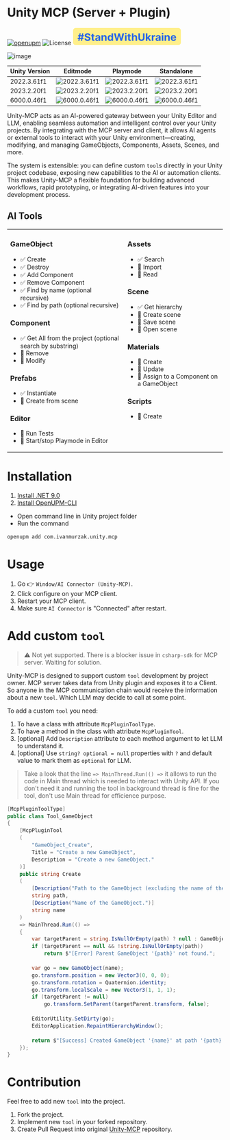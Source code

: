 # Unity MCP (Server + Plugin)

[![openupm](https://img.shields.io/npm/v/com.ivanmurzak.unity.mcp?label=openupm&registry_uri=https://package.openupm.com)](https://openupm.com/packages/com.ivanmurzak.unity.mcp/) ![License](https://img.shields.io/github/license/IvanMurzak/Unity-MCP) [![Stand With Ukraine](https://raw.githubusercontent.com/vshymanskyy/StandWithUkraine/main/badges/StandWithUkraine.svg)](https://stand-with-ukraine.pp.ua)

![image](https://github.com/user-attachments/assets/8f595879-a578-421a-a06d-8c194af874f7)


| Unity Version | Editmode | Playmode | Standalone |
|---------------|----------|----------|------------|
| 2022.3.61f1   | ![2022.3.61f1](https://img.shields.io/github/actions/workflow/status/IvanMurzak/Unity-MCP/2022.3.61f1_editmode.yml?label=2022.3.61f1-editmode) | ![2022.3.61f1](https://img.shields.io/github/actions/workflow/status/IvanMurzak/Unity-MCP/2022.3.61f1_playmode.yml?label=2022.3.61f1-playmode) | ![2022.3.61f1](https://img.shields.io/github/actions/workflow/status/IvanMurzak/Unity-MCP/2022.3.61f1_standalone.yml?label=2022.3.61f1-standalone) |
| 2023.2.20f1   | ![2023.2.20f1](https://img.shields.io/github/actions/workflow/status/IvanMurzak/Unity-MCP/2023.2.20f1_editmode.yml?label=2023.2.20f1-editmode) | ![2023.2.20f1](https://img.shields.io/github/actions/workflow/status/IvanMurzak/Unity-MCP/2023.2.20f1_playmode.yml?label=2023.2.20f1-playmode) | ![2023.2.20f1](https://img.shields.io/github/actions/workflow/status/IvanMurzak/Unity-MCP/2023.2.20f1_standalone.yml?label=2023.2.20f1-standalone) |
| 6000.0.46f1   | ![6000.0.46f1](https://img.shields.io/github/actions/workflow/status/IvanMurzak/Unity-MCP/6000.0.46f1_editmode.yml?label=6000.0.46f1-editmode) | ![6000.0.46f1](https://img.shields.io/github/actions/workflow/status/IvanMurzak/Unity-MCP/6000.0.46f1_playmode.yml?label=6000.0.46f1-playmode) | ![6000.0.46f1](https://img.shields.io/github/actions/workflow/status/IvanMurzak/Unity-MCP/6000.0.46f1_standalone.yml?label=6000.0.46f1-standalone) |

Unity-MCP acts as an AI-powered gateway between your Unity Editor and LLM, enabling seamless automation and intelligent control over your Unity projects. By integrating with the MCP server and client, it allows AI agents or external tools to interact with your Unity environment—creating, modifying, and managing GameObjects, Components, Assets, Scenes, and more.

The system is extensible: you can define custom `tool`s directly in your Unity project codebase, exposing new capabilities to the AI or automation clients. This makes Unity-MCP a flexible foundation for building advanced workflows, rapid prototyping, or integrating AI-driven features into your development process.

## AI Tools

<table>
<tr>
<td valign="top">

### GameObject

- ✅ Create
- ✅ Destroy
- ✅ Add Component
- ✅ Remove Component
- ✅ Find by name (optional recursive)
- ✅ Find by path (optional recursive)

### Component

- ✅ Get All from the project (optional search by substring)
- 🔲 Remove
- 🔲 Modify

### Prefabs

- ✅ Instantiate
- 🔲 Create from scene

### Editor

- 🔲 Run Tests
- 🔲 Start/stop Playmode in Editor

</td>
<td valign="top">

### Assets

- ✅ Search
- 🔲 Import
- 🔲 Read

### Scene

- ✅ Get hierarchy
- 🔲 Create scene
- 🔲 Save scene
- 🔲 Open scene

### Materials

- 🔲 Create
- 🔲 Update
- 🔲 Assign to a Component on a GameObject

### Scripts

- 🔲 Create

</td>
</tr>
</table>

# Installation

1. [Install .NET 9.0](https://dotnet.microsoft.com/en-us/download)
2. [Install OpenUPM-CLI](https://github.com/openupm/openupm-cli#installation)

- Open command line in Unity project folder
- Run the command

```bash
openupm add com.ivanmurzak.unity.mcp
```

# Usage

1. Go 👉 `Window/AI Connector (Unity-MCP)`.
2. Click configure on your MCP client.
3. Restart your MCP client.
4. Make sure `AI Connector` is "Connected" after restart.

# Add custom `tool`

> ⚠️ Not yet supported. There is a blocker issue in `csharp-sdk` for MCP server. Waiting for solution.

Unity-MCP is designed to support custom `tool` development by project owner. MCP server takes data from Unity plugin and exposes it to a Client. So anyone in the MCP communication chain would receive the information about a new `tool`. Which LLM may decide to call at some point.

To add a custom `tool` you need:

1. To have a class with attribute `McpPluginToolType`.
2. To have a method in the class with attribute `McpPluginTool`.
3. [optional] Add `Description` attribute to each method argument to let LLM to understand it.
4. [optional] Use `string? optional = null` properties with `?` and default value to mark them as `optional` for LLM.

> Take a look that the line `=> MainThread.Run(() =>` it allows to run the code in Main thread which is needed to interact with Unity API. If you don't need it and running the tool in background thread is fine for the tool, don't use Main thread for efficience purpose.

```csharp
[McpPluginToolType]
public class Tool_GameObject
{
    [McpPluginTool
    (
        "GameObject_Create",
        Title = "Create a new GameObject",
        Description = "Create a new GameObject."
    )]
    public string Create
    (
        [Description("Path to the GameObject (excluding the name of the GameObject).")]
        string path,
        [Description("Name of the GameObject.")]
        string name
    )
    => MainThread.Run(() =>
    {
        var targetParent = string.IsNullOrEmpty(path) ? null : GameObject.Find(path);
        if (targetParent == null && !string.IsNullOrEmpty(path))
            return $"[Error] Parent GameObject '{path}' not found.";

        var go = new GameObject(name);
        go.transform.position = new Vector3(0, 0, 0);
        go.transform.rotation = Quaternion.identity;
        go.transform.localScale = new Vector3(1, 1, 1);
        if (targetParent != null)
            go.transform.SetParent(targetParent.transform, false);

        EditorUtility.SetDirty(go);
        EditorApplication.RepaintHierarchyWindow();

        return $"[Success] Created GameObject '{name}' at path '{path}'.";
    });
}
```

# Contribution

Feel free to add new `tool` into the project.

1. Fork the project.
2. Implement new `tool` in your forked repository.
3. Create Pull Request into original [Unity-MCP](https://github.com/IvanMurzak/Unity-MCP) repository.
